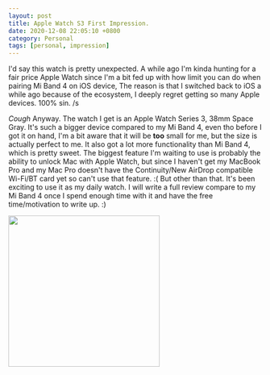 ```yaml
---
layout: post
title: Apple Watch S3 First Impression.
date: 2020-12-08 22:05:10 +0800
category: Personal
tags: [personal, impression]
---
```

I'd say this watch is pretty unexpected. A while ago I'm kinda hunting for a fair price Apple Watch since I'm a bit fed up with how limit you can do when pairing Mi Band 4 on iOS device, The reason is that I switched back to iOS a while ago because of the ecosystem, I deeply regret getting so many Apple devices. 100% sin. /s

*Cough* Anyway. The watch I get is an Apple Watch Series 3, 38mm Space Gray. It's such a bigger device compared to my Mi Band 4, even tho before I got it on hand, I'm a bit aware that it will be **too** small for me, but the size is actually perfect to me. It also got a lot more functionality than Mi Band 4, which is pretty sweet. The biggest feature I'm waiting to use is probably the ability to unlock Mac with Apple Watch, but since I haven't get my MacBook Pro and my Mac Pro doesn't have the Continuity/New AirDrop compatible Wi-Fi/BT card yet so can't use that feature. :(
But other than that. It's been exciting to use it as my daily watch. I will write a full review compare to my Mi Band 4 once I spend enough time with it and have the free time/motivation to write up. :)

<img src="{{ site.baseurl }}/images/20201208_AWS3FI/AWS3.jpeg" width="300"/>